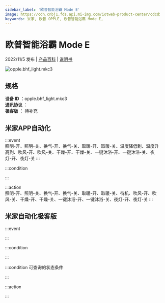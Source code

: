 ```yaml
---
sidebar_label: '欧普智能浴霸 Mode E'
image: https://cdn.cnbj1.fds.api.mi-img.com/iotweb-product-center/cdcd5965e41eb89645aabe62b1f797a5_1666862750697.png?GalaxyAccessKeyId=AKVGLQWBOVIRQ3XLEW&Expires=9223372036854775807&Signature=XTMZQR6DODY0OXCeFmy5nttzOqU=
keywords: 米家, 欧普 OPPLE, 欧普智能浴霸 Mode E, 
---
```

# 欧普智能浴霸 Mode E

2022/11/5 发布 | [产品百科](https://home.mi.com/webapp/content/baike/product/index.html?model=opple.bhf_light.mkc3/) | [说明书](https://home.mi.com/views/introduction.html?model=opple.bhf_light.mkc3&region=cn)

![opple.bhf_light.mkc3](https://cdn.cnbj1.fds.api.mi-img.com/iotweb-product-center/cdcd5965e41eb89645aabe62b1f797a5_1666862750697.png?GalaxyAccessKeyId=AKVGLQWBOVIRQ3XLEW&Expires=9223372036854775807&Signature=XTMZQR6DODY0OXCeFmy5nttzOqU=)

## 规格  
> 
**设备 ID** ：opple.bhf_light.mkc3  
**通讯协议** ：  
**极客版**  ： 待补充 


## 米家APP自动化  

:::event  
照明-开、照明-关、换气-开、换气-关、取暖-开、取暖-关、温度降低到、温度升高到、吹风-开、吹风-关、干燥-开、干燥-关、一键沐浴-开、一键沐浴-关、夜灯-开、夜灯-关
:::

:::condition  

:::

:::action   
照明-开、照明-关、换气-开、换气-关、取暖-开、取暖-关、待机、吹风-开、吹风-关、干燥-开、干燥-关、一键沐浴-开、一键沐浴-关、夜灯-开、夜灯-关
:::

## 米家自动化极客版  

:::event  

:::

:::condition  

:::

:::condition 可查询的状态条件  

:::

:::action  

:::

        
